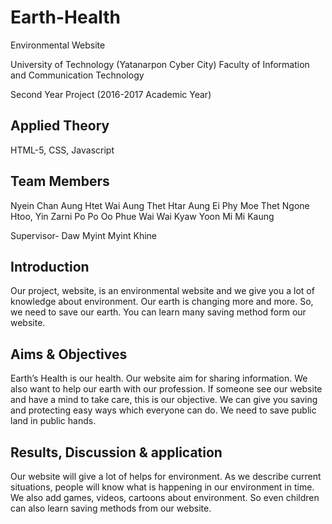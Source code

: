 # Earth-Health
Environmental Website

University of Technology (Yatanarpon Cyber City)
Faculty of Information and Communication Technology

Second Year Project (2016-2017 Academic Year)

Applied Theory
--------------
HTML-5, CSS, Javascript


Team Members
-------------
Nyein Chan Aung
Htet Wai Aung
Thet Htar Aung
Ei Phy Moe
Thet Ngone Htoo,
Yin Zarni Po Po Oo
Phue Wai Wai Kyaw
Yoon Mi Mi Kaung

Supervisor- Daw Myint Myint Khine

Introduction 
-------------
Our project, website, is an environmental website and we give you a lot of knowledge about environment. 
Our earth is changing more and more. So, we need to save our earth. You can learn many saving method form our website. 

Aims & Objectives
------------------
Earth’s Health is our health. Our website aim for sharing information. We also want to help our earth with our profession. 
If someone see our website and have a mind to take care, this is our objective. We can give you saving and protecting easy ways which everyone can do. 
We need to save public land in public hands.

Results, Discussion & application
-----------------------------------
Our website will give a lot of helps for environment. As we describe current situations, people will know what is happening in our environment in time. 
We also add games, videos, cartoons about environment. So even children can also learn saving methods from our website. 



